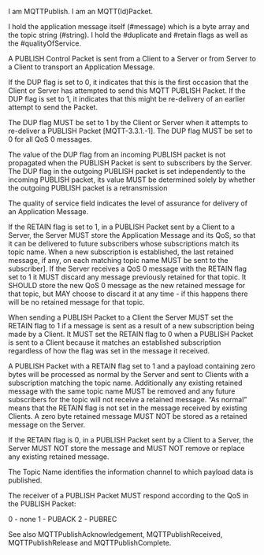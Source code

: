 I am MQTTPublish.
I am an MQTT(Id)Packet.

I hold the application message itself (#message) which is a byte array and the topic string (#string). I hold the #duplicate and #retain flags as well as the #qualityOfService.

A PUBLISH Control Packet is sent from a Client to a Server or from Server to a Client to transport an Application Message.

If the DUP flag is set to 0, it indicates that this is the first occasion that the Client or Server has attempted to send this MQTT PUBLISH Packet. If the DUP flag is set to 1, it indicates that this might be re-delivery of an earlier attempt to send the Packet.
 
The DUP flag MUST be set to 1 by the Client or Server when it attempts to re-deliver a PUBLISH Packet [MQTT-3.3.1.-1]. The DUP flag MUST be set to 0 for all QoS 0 messages.
 
The value of the DUP flag from an incoming PUBLISH packet is not propagated when the PUBLISH Packet is sent to subscribers by the Server. The DUP flag in the outgoing PUBLISH packet is set independently to the incoming PUBLISH packet, its value MUST be determined solely by whether the outgoing PUBLISH packet is a retransmission

The quality of service field indicates the level of assurance for delivery of an Application Message.

If the RETAIN flag is set to 1, in a PUBLISH Packet sent by a Client to a Server, the Server MUST store the Application Message and its QoS, so that it can be delivered to future subscribers whose subscriptions match its topic name. When a new subscription is established, the last retained message, if any, on each matching topic name MUST be sent to the subscriber]. If the Server receives a QoS 0 message with the RETAIN flag set to 1 it MUST discard any message previously retained for that topic. It SHOULD store the new QoS 0 message as the new retained message for that topic, but MAY choose to discard it at any time - if this happens there will be no retained message for that topic.

When sending a PUBLISH Packet to a Client the Server MUST set the RETAIN flag to 1 if a message is sent as a result of a new subscription being made by a Client. It MUST set the RETAIN flag to 0 when a PUBLISH Packet is sent to a Client because it matches an established subscription regardless of how the flag was set in the message it received.

A PUBLISH Packet with a RETAIN flag set to 1 and a payload containing zero bytes will be processed as normal by the Server and sent to Clients with a subscription matching the topic name. Additionally any existing retained message with the same topic name MUST be removed and any future subscribers for the topic will not receive a retained message. “As normal” means that the RETAIN flag is not set in the message received by existing Clients. A zero byte retained message MUST NOT be stored as a retained message on the Server.
 
If the RETAIN flag is 0, in a PUBLISH Packet sent by a Client to a Server, the Server MUST NOT store the message and MUST NOT remove or replace any existing retained message.

The Topic Name identifies the information channel to which payload data is published.

The receiver of a PUBLISH Packet MUST respond according to  the QoS in the PUBLISH Packet:

0 - none
1 - PUBACK
2 - PUBREC

See also MQTTPublishAcknowledgement, MQTTPublishReceived, MQTTPublishRelease and MQTTPublishComplete. 